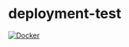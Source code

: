 # deployment-test
[![Docker](https://github.com/leancomp/deployment-test/actions/workflows/docker-publish.yml/badge.svg)](https://github.com/leancomp/deployment-test/actions/workflows/docker-publish.yml)
